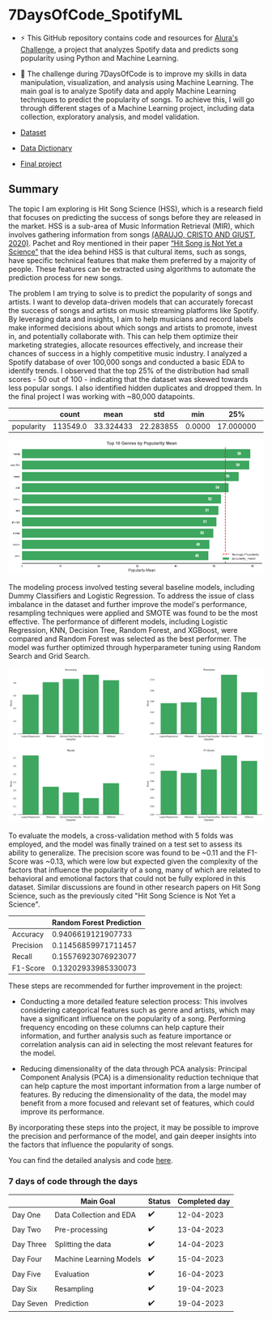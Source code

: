 # 7DaysOfCode_SpotifyML

- ⚡ This GitHub repository contains code and resources for [Alura's Challenge](https://7daysofcode.io/matricula/machine-learning), a project that analyzes Spotify data and predicts song popularity using Python and Machine Learning. 


- 🔭 The challenge during 7DaysOfCode is to improve my skills in data manipulation, visualization, and analysis using Machine Learning. The main goal is to analyze Spotify data and apply Machine Learning techniques to predict the popularity of songs. To achieve this, I will go through different stages of a Machine Learning project, including data collection, exploratory analysis, and model validation.

- [Dataset](https://www.kaggle.com/datasets/maharshipandya/-spotify-tracks-dataset?utm_source=ActiveCampaign&utm_medium=email&utm_content=%237DaysOfCode+-+Machine+Learning+1%2F7%3A+Coleta+de+dados+e+An%C3%A1lise+Explorat%C3%B3ria&utm_campaign=%5BAlura+%237Days+Of+Code%5D%28Js+e+DOM+-+3%C2%AA+Ed+%29+1%2F7)
- [Data Dictionary](https://github.com/biancaportela/7DaysOfCode_SpotifyML/blob/main/data/data_dictionary.md)

- [Final project](https://github.com/biancaportela/7DaysOfCode_SpotifyML/blob/main/projeto_final.ipynb)

## Summary

The topic I am exploring is Hit Song Science (HSS), which is a research field that focuses on predicting the success of songs before they are released in the market. HSS is a sub-area of Music Information Retrieval (MIR), which involves gathering information from songs [(ARAUJO, CRISTO AND GIUST, 2020)](https://seer.ufrgs.br/rita/article/view/RITA_VOL27_NR4_108). Pachet and Roy mentioned in their paper [“Hit Song is Not Yet a Science”](https://ismir2008.ismir.net/papers/ISMIR2008_133.pdf) that the idea behind HSS is that cultural items, such as songs, have specific technical features that make them preferred by a majority of people. These features can be extracted using algorithms to automate the prediction process for new songs.

The problem I am trying to solve is to predict the popularity of songs and artists. I want to develop data-driven models that can accurately forecast the success of songs and artists on music streaming platforms like Spotify. By leveraging data and insights, I aim to help musicians and record labels make informed decisions about which songs and artists to promote, invest in, and potentially collaborate with. This can help them optimize their marketing strategies, allocate resources effectively, and increase their chances of success in a highly competitive music industry. I analyzed a Spotify database of over 100,000 songs and conducted a basic EDA to identify trends. I observed that the top 25% of the distribution had small scores - 50 out of 100 - indicating that the dataset was skewed towards less popular songs. I also identified hidden duplicates and dropped them. In the final project I was working with ~80,000 datapoints.

| | count	    | mean	    |     std	  |  min	 |  25%	      |   50%	    |   75%	  |   max   |
|-----------|-----------|-----------|-----------|--------|------------|-----------|---------|---------|
popularity	| 113549.0	| 33.324433	| 22.283855 |	0.0000 |	17.000000 |	35.000000 |	50.0000 |	100.00000

<p float='center'>
  <img src='https://github.com/biancaportela/7DaysOfCode_SpotifyML/blob/main/pictures/mean_popularity.png?raw=true'>
</p>
  
The modeling process involved testing several baseline models, including Dummy Classifiers and Logistic Regression. To address the issue of class imbalance in the dataset and further improve the model's performance, resampling techniques were applied and SMOTE was found to be the most effective. The performance of different models, including Logistic Regression, KNN, Decision Tree, Random Forest, and XGBoost, were compared and Random Forest was selected as the best performer. The model was further optimized through hyperparameter tuning using Random Search and Grid Search.

<p float='center'>
  <img src='https://github.com/biancaportela/7DaysOfCode_SpotifyML/blob/main/pictures/smote_metrics.png?raw=true'>
</p>

To evaluate the models, a cross-validation method with 5 folds was employed, and the model was finally trained on a test set to assess its ability to generalize. The precision score was found to be ~0.11 and the F1-Score was ~0.13, which were low but expected given the complexity of the factors that influence the popularity of a song, many of which are related to behavioral and emotional factors that could not be fully explored in this dataset. Similar discussions are found in other research papers on Hit Song Science, such as the previously cited "Hit Song Science is Not Yet a Science".

|           | Random Forest Prediction |
|-----------|--------------------------|
| Accuracy  |   0.9406619121907733     |
| Precision |   0.11456859971711457    |
| Recall    |   0.15576923076923077    |
| F1-Score  |  0.13202933985330073     |

These steps are recommended for further improvement in the project:

   - Conducting a more detailed feature selection process: This involves considering categorical features such as genre and artists, which may have a significant influence on the popularity of a song. Performing frequency encoding on these columns can help capture their information, and further analysis such as feature importance or correlation analysis can aid in selecting the most relevant features for the model.

   - Reducing dimensionality of the data through PCA analysis: Principal Component Analysis (PCA) is a dimensionality reduction technique that can help capture the most important information from a large number of features. By reducing the dimensionality of the data, the model may benefit from a more focused and relevant set of features, which could improve its performance.
   
By incorporating these steps into the project, it may be possible to improve the precision and performance of the model, and gain deeper insights into the factors that influence the popularity of songs.

You can find the detailed analysis and code [here](https://github.com/biancaportela/7DaysOfCode_SpotifyML/blob/main/projeto_final.ipynb).

### 7 days of code through the days

|       | Main Goal   | Status | Completed day | 
|-------|--------------|--------|----------------|
| Day One | Data Collection and EDA   | ✔️    | 12-04-2023       | 
| Day Two  | Pre-processing  | ✔️    | 13-04-2023         | 
| Day Three  | Splitting the data | ✔️      | 14-04-2023         | 
| Day Four   | Machine Learning Models     |  ✔️     | 15-04-2023        |
| Day Five   | Evaluation  | ✔️      | 16-04-2023          | 
| Day Six   | Resampling  | ✔️      | 19-04-2023          | 
| Day Seven   | Prediction | ✔️      | 19-04-2023         |
